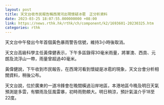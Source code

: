 ```yaml
---
layout: post
title: 天文台收市民報告稱西灣河出現懷疑冰雹　正分析資料
date: 2023-03-25 18:07:55.000000000 +08:00
link: https://news.rthk.hk/rthk/ch/component/k2/1693601-20230325.htm
categories: rthk
---
```


天文台中午發出今年首個黃色暴雨警告信號，維持3小時後取消。

天文台高級科學主任黃偉健表示，下午多區錄得30毫米雨量，將軍澳、西貢、元朗及流浮山一帶，雨量曾超過40毫米。

黃偉健說，下午收到市民報告，在西灣河看到懷疑是冰雹的現象，天文台會分析相關資料，稍後公布。

天文台說，位於廣東的一道冷鋒會在晚間橫過沿岸地區，本港地區今晚及明日天氣預測是多雲，有驟雨及狂風雷暴，初時雨勢頗大。明日稍涼，預計氣溫介乎18至22度。
